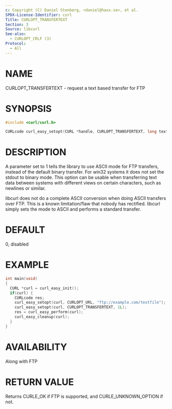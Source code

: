 ```yaml
---
c: Copyright (C) Daniel Stenberg, <daniel@haxx.se>, et al.
SPDX-License-Identifier: curl
Title: CURLOPT_TRANSFERTEXT
Section: 3
Source: libcurl
See-also:
  - CURLOPT_CRLF (3)
Protocol:
  - All
---
```


# NAME

CURLOPT_TRANSFERTEXT - request a text based transfer for FTP

# SYNOPSIS

~~~c
#include <curl/curl.h>

CURLcode curl_easy_setopt(CURL *handle, CURLOPT_TRANSFERTEXT, long text);
~~~

# DESCRIPTION

A parameter set to 1 tells the library to use ASCII mode for FTP transfers,
instead of the default binary transfer. For win32 systems it does not set the
stdout to binary mode. This option can be usable when transferring text data
between systems with different views on certain characters, such as newlines
or similar.

libcurl does not do a complete ASCII conversion when doing ASCII transfers
over FTP. This is a known limitation/flaw that nobody has rectified. libcurl
simply sets the mode to ASCII and performs a standard transfer.

# DEFAULT

0, disabled

# EXAMPLE

~~~c
int main(void)
{
  CURL *curl = curl_easy_init();
  if(curl) {
    CURLcode res;
    curl_easy_setopt(curl, CURLOPT_URL, "ftp://example.com/textfile");
    curl_easy_setopt(curl, CURLOPT_TRANSFERTEXT, 1L);
    res = curl_easy_perform(curl);
    curl_easy_cleanup(curl);
  }
}
~~~

# AVAILABILITY

Along with FTP

# RETURN VALUE

Returns CURLE_OK if FTP is supported, and CURLE_UNKNOWN_OPTION if not.
